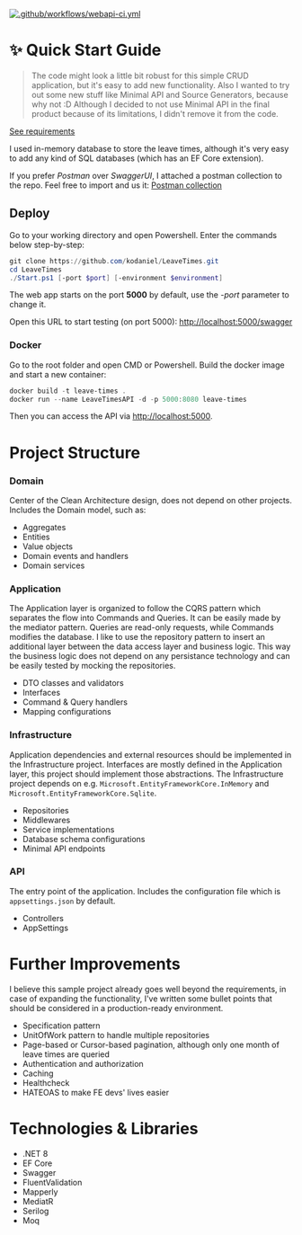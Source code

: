 ﻿[![.github/workflows/webapi-ci.yml](https://github.com/kodaniel/LeaveTimes/actions/workflows/webapi-ci.yml/badge.svg?branch=master)](https://github.com/kodaniel/LeaveTimes/actions/workflows/webapi-ci.yml)

# ✨ Quick Start Guide
> The code might look a little bit robust for this simple CRUD application, but it's easy to add new functionality.
Also I wanted to try out some new stuff like Minimal API and Source Generators, because why not :D 
Although I decided to not use Minimal API in the final product because of its limitations, I didn't remove it from the code.

[See requirements](Requirements.md)

I used in-memory database to store the leave times, although it's very easy to add any kind of SQL databases (which has an EF Core extension).

If you prefer *Postman* over *SwaggerUI*, I attached a postman collection to the repo. Feel free to import and us it:
[Postman collection](LeaveTimes-API-Reference.postman_collection.json)

## Deploy
Go to your working directory and open Powershell. Enter the commands below step-by-step:

```powershell
git clone https://github.com/kodaniel/LeaveTimes.git
cd LeaveTimes
./Start.ps1 [-port $port] [-environment $environment]
```

The web app starts on the port **5000** by default, use the *-port* parameter to change it.

Open this URL to start testing (on port 5000):
[http://localhost:5000/swagger](http://localhost:5000/swagger)

### Docker
Go to the root folder and open CMD or Powershell. Build the docker image and start a new container:

```powershell
docker build -t leave-times .
docker run --name LeaveTimesAPI -d -p 5000:8080 leave-times
```

Then you can access the API via [http://localhost:5000](http://localhost:5000).

# Project Structure
### Domain
Center of the Clean Architecture design, does not depend on other projects. Includes the Domain model, such as: 
- Aggregates
- Entities
- Value objects
- Domain events and handlers
- Domain services

### Application
The Application layer is organized to follow the CQRS pattern which separates the flow into Commands and Queries. 
It can be easily made by the mediator pattern. Queries are read-only requests, while Commands modifies the database.
I like to use the repository pattern to insert an additional layer between the data access layer and business logic.
This way the business logic does not depend on any persistance technology and can be easily tested by mocking the repositories.

- DTO classes and validators
- Interfaces
- Command & Query handlers
- Mapping configurations

### Infrastructure
Application dependencies and external resources should be implemented in the Infrastructure project.
Interfaces are mostly defined in the Application layer, this project should implement those abstractions.
The Infrastructure project depends on e.g. ```Microsoft.EntityFrameworkCore.InMemory``` and ```Microsoft.EntityFrameworkCore.Sqlite```.

- Repositories
- Middlewares
- Service implementations
- Database schema configurations
- Minimal API endpoints

### API
The entry point of the application. Includes the configuration file which is ```appsettings.json``` by default.

- Controllers
- AppSettings

# Further Improvements
I believe this sample project already goes well beyond the requirements, in case of expanding the functionality,
I've written some bullet points that should be considered in a production-ready environment.

- Specification pattern
- UnitOfWork pattern to handle multiple repositories
- Page-based or Cursor-based pagination, although only one month of leave times are queried
- Authentication and authorization
- Caching
- Healthcheck
- HATEOAS to make FE devs' lives easier

# Technologies & Libraries
- .NET 8
- EF Core
- Swagger
- FluentValidation
- Mapperly
- MediatR
- Serilog
- Moq
